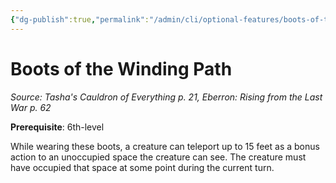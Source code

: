 ```yaml
---
{"dg-publish":true,"permalink":"/admin/cli/optional-features/boots-of-the-winding-path-tce/","tags":["compendium/src/5e/tce","optional-feature/ai"],"updated":"2025-01-11T15:32:21.763+00:00"}
---
```


# Boots of the Winding Path
*Source: Tasha's Cauldron of Everything p. 21, Eberron: Rising from the Last War p. 62*  

**Prerequisite**: 6th-level

While wearing these boots, a creature can teleport up to 15 feet as a bonus action to an unoccupied space the creature can see. The creature must have occupied that space at some point during the current turn.